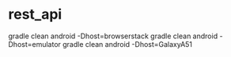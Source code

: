 # rest_api
gradle clean android -Dhost=browserstack
gradle clean android -Dhost=emulator
gradle clean android -Dhost=GalaxyA51
